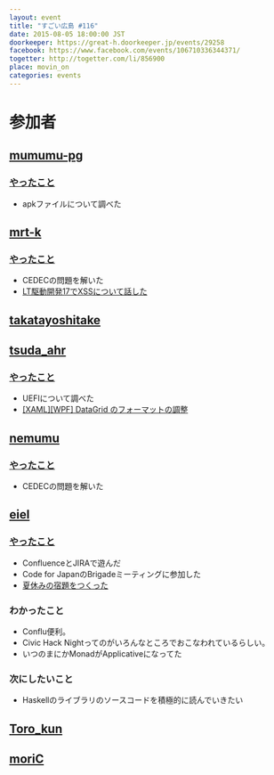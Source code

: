 ```yaml
---
layout: event
title: "すごい広島 #116"
date: 2015-08-05 18:00:00 JST
doorkeeper: https://great-h.doorkeeper.jp/events/29258
facebook: https://www.facebook.com/events/106710336344371/
togetter: http://togetter.com/li/856900
place: movin_on
categories: events
---
```


# 参加者

## [mumumu-pg](https://github.com/mumumu-pg)

### [やったこと](https://github.com/great-h/great-h.github.io/issues/1677)

* apkファイルについて調べた


## [mrt-k](https://github.com/mrt-k)

### [やったこと](https://github.com/great-h/great-h.github.io/issues/1678)

* CEDECの問題を解いた
* [LT駆動開発17でXSSについて話した](https://mrtc0.github.io/2015/08/05/LT%E9%A7%86%E5%8B%95%E9%96%8B%E7%99%BA17%E3%81%A7XSS%E3%81%AE%E9%98%B2%E5%BE%A1%E3%81%AB%E3%81%A4%E3%81%84%E3%81%A6%E8%A9%B1%E3%81%97%E3%81%9F/)


## [takatayoshitake](http://twitter.com/takatayoshitake)


## [tsuda_ahr](http://twitter.com/tsuda_ahr)

### [やったこと](https://github.com/great-h/great-h.github.io/issues/1681)

* UEFIについて調べた
* [\[XAML\]\[WPF\] DataGrid のフォーマットの調整](http://ooltcloud.expressweb.jp/201508/article_05165936.html)


## [nemumu](https://github.com/nemumu)

### [やったこと](https://github.com/great-h/great-h.github.io/issues/1680)

* CEDECの問題を解いた


## [eiel](http://eiel.info/)

### [やったこと](https://github.com/great-h/great-h.github.io/issues/1679)

* ConfluenceとJIRAで遊んだ
* Code for JapanのBrigadeミーティングに参加した
* [夏休みの宿題をつくった](https://gist.github.com/eiel/3c146f085d590a9adc08)

### わかったこと

* Conflu便利。
* Civic Hack Nightってのがいろんなところでおこなわれているらしい。
* いつのまにかMonadがApplicativeになってた

### 次にしたいこと

* Haskellのライブラリのソースコードを積極的に読んでいきたい

## [Toro_kun](https://twitter.com/Toro_kun)


## [moriC](https://github.com/moriC)
